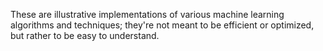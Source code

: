 These are illustrative implementations of various machine learning algorithms and techniques; they're not meant to be efficient or optimized, but rather to be easy to understand.